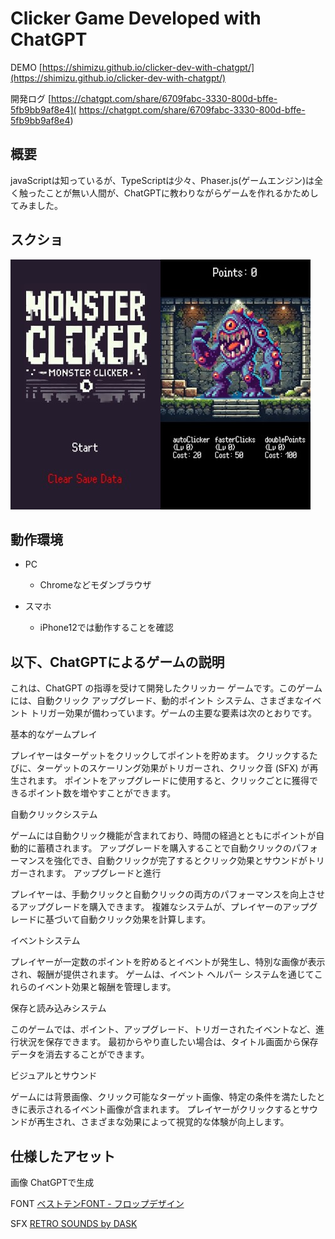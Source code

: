 # Clicker Game Developed with ChatGPT

DEMO
[https://shimizu.github.io/clicker-dev-with-chatgpt/](https://shimizu.github.io/clicker-dev-with-chatgpt/)

開発ログ
[https://chatgpt.com/share/6709fabc-3330-800d-bffe-5fb9bb9af8e4](
https://chatgpt.com/share/6709fabc-3330-800d-bffe-5fb9bb9af8e4)



## 概要

javaScriptは知っているが、TypeScriptは少々、Phaser.js(ゲームエンジン)は全く触ったことが無い人間が、ChatGPTに教わりながらゲームを作れるかためしてみました。


## スクショ

<img src="./resource/img1.jpg"><img src="./resource/img2.jpg">


## 動作環境

+ PC 

  + Chromeなどモダンブラウザ

+ スマホ
    + iPhone12では動作することを確認

## 以下、ChatGPTによるゲームの説明

これは、ChatGPT の指導を受けて開発したクリッカー ゲームです。このゲームには、自動クリック アップグレード、動的ポイント システム、さまざまなイベント トリガー効果が備わっています。ゲームの主要な要素は次のとおりです。

基本的なゲームプレイ

プレイヤーはターゲットをクリックしてポイントを貯めます。
クリックするたびに、ターゲットのスケーリング効果がトリガーされ、クリック音 (SFX) が再生されます。
ポイントをアップグレードに使用すると、クリックごとに獲得できるポイント数を増やすことができます。

自動クリックシステム

ゲームには自動クリック機能が含まれており、時間の経過とともにポイントが自動的に蓄積されます。
アップグレードを購入することで自動クリックのパフォーマンスを強化でき、自動クリックが完了するとクリック効果とサウンドがトリガーされます。
アップグレードと進行

プレイヤーは、手動クリックと自動クリックの両方のパフォーマンスを向上させるアップグレードを購入できます。
複雑なシステムが、プレイヤーのアップグレードに基づいて自動クリック効果を計算します。

イベントシステム

プレイヤーが一定数のポイントを貯めるとイベントが発生し、特別な画像が表示され、報酬が提供されます。
ゲームは、イベント ヘルパー システムを通じてこれらのイベント効果と報酬を管理します。

保存と読み込みシステム

このゲームでは、ポイント、アップグレード、トリガーされたイベントなど、進行状況を保存できます。
最初からやり直したい場合は、タイトル画面から保存データを消去することができます。

ビジュアルとサウンド

ゲームには背景画像、クリック可能なターゲット画像、特定の条件を満たしたときに表示されるイベント画像が含まれます。
プレイヤーがクリックするとサウンドが再生され、さまざまな効果によって視覚的な体験が向上します。


## 仕様したアセット

画像
ChatGPTで生成

FONT
[ベストテンFONT - フロップデザイン](https://flopdesign.booth.pm/items/2747965)

SFX
[RETRO SOUNDS by DASK](https://dagurasusk.itch.io/retrosounds)